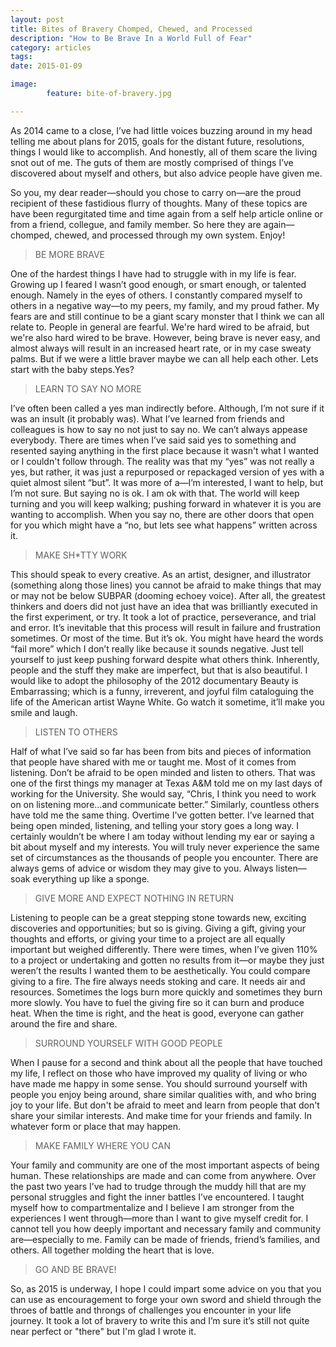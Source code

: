 ```yaml
---
layout: post
title: Bites of Bravery Chomped, Chewed, and Processed
description: "How to Be Brave In a World Full of Fear"
category: articles
tags: 
date: 2015-01-09

image: 
        feature: bite-of-bravery.jpg

---
```


As 2014 came to a close, I’ve had little voices buzzing around in my head telling me about plans for 2015, goals for the distant future, resolutions, things I would like to accomplish. And honestly, all of them scare the living snot out of me. The guts of them are mostly comprised of things I’ve discovered about myself and others, but also advice people have given me.

So you, my dear reader—should you chose to carry on—are the proud recipient of these fastidious flurry of thoughts. Many of these topics are have been regurgitated time and time again from a self help article online or from a friend, collegue, and family member. So here they are again—chomped, chewed, and processed through my own system. Enjoy!

>BE MORE BRAVE

One of the hardest things I have had to struggle with in my life is fear. Growing up I feared I wasn’t good enough, or smart enough, or talented enough. Namely in the eyes of others. I constantly compared myself to others in a negative way—to my peers, my family, and my proud father. My fears are and still continue to be a giant scary monster that I think we can all relate to. People in general are fearful. We're hard wired to be afraid, but we're also hard wired to be brave. However, being brave is never easy, and almost always will result in an increased heart rate, or in my case sweaty palms. But if we were a little braver maybe we can all help each other. Lets start with the baby steps.Yes?

>LEARN TO SAY NO MORE

I’ve often been called a yes man indirectly before. Although, I’m not sure if it was an insult (it probably was). What I’ve learned from friends and colleagues is how to say no not just to say no. We can’t always appease everybody. There are times when I’ve said said yes to something and resented saying anything in the first place because it wasn't what I wanted or I couldn't follow through. The reality was that my “yes” was not really a yes, but rather, it was just a repurposed or repackaged version of yes with a quiet almost silent “but”. It was more of a—I’m interested, I want to help, but I’m not sure. But saying no is ok. I am ok with that. The world will keep turning and you will keep walking; pushing forward in whatever it is you are wanting to accomplish. When you say no, there are other doors that open for you which might have a “no, but lets see what happens” written across it.

>MAKE SH*TTY WORK

This should speak to every creative. As an artist, designer, and illustrator (something along those lines) you cannot be afraid to make things that may or may not be below SUBPAR (dooming echoey voice). After all, the greatest thinkers and doers did not just have an idea that was brilliantly executed in the first experiment, or try. It took a lot of practice, perseverance, and trial and error. It’s inevitable that this process will result in failure and frustration sometimes. Or most of the time. But it’s ok. You might have heard the words “fail more” which I don’t really like because it sounds negative. Just tell yourself to just keep pushing forward despite what others think. Inherently, people and the stuff they make are imperfect, but that is also beautiful. I would like to adopt the philosophy of the 2012 documentary Beauty is Embarrassing; which is a funny, irreverent, and joyful film cataloguing the life of the American artist Wayne White. Go watch it sometime, it’ll make you smile and laugh.

>LISTEN TO OTHERS

Half of what I’ve said so far has been from bits and pieces of information that people have shared with me or taught me. Most of it comes from listening. Don’t be afraid to be open minded and listen to others. That was one of the first things my manager at Texas A&M told me on my last days of working for the University. She would say, “Chris, I think you need to work on on listening more...and communicate better.” Similarly, countless others have told me the same thing. Overtime I've gotten better. I’ve learned that being open minded, listening, and telling your story goes a long way. I certainly wouldn’t be where I am today without lending my ear or saying a bit about myself and my interests. You will truly never experience the same set of circumstances as the thousands of people you encounter. There are always gems of advice or wisdom they may give to you. Always listen—soak everything up like a sponge.

>GIVE MORE AND EXPECT NOTHING IN RETURN

Listening to people can be a great stepping stone towards new, exciting discoveries and opportunities; but so is giving. Giving a gift, giving your thoughts and efforts, or giving your time to a project are all equally important but weighed differently. There were times, when I’ve given 110% to a project or undertaking and gotten no results from it—or maybe they just weren’t the results I wanted them to be aesthetically. You could compare giving to a fire. The fire always needs stoking and care. It needs air and resources. Sometimes the logs burn more quickly and sometimes they burn more slowly. You have to fuel the giving fire so it can burn and produce heat. When the time is right, and the heat is good, everyone can gather around the fire and share. 

>SURROUND YOURSELF WITH GOOD PEOPLE

When I pause for a second and think about all the people that have touched my life, I reflect on those who have improved my quality of living or who have made me happy in some sense. You should surround yourself with people you enjoy being around, share similar qualities with, and who bring joy to your life. But don't be afraid to meet and learn from people that don't share your similar interests. And make time for your friends and family. In whatever form or place that may happen. 

>MAKE FAMILY WHERE YOU CAN

Your family and community are one of the most important aspects of being human. These relationships are made and can come from anywhere. Over the past two years I’ve had to trudge through the muddy hill that are my personal struggles and fight the inner battles I’ve encountered. I taught myself how to compartmentalize and I believe I am stronger from the experiences I went through—more than I want to give myself credit for. I cannot tell you how deeply important and necessary family and community are—especially to me. Family can be made of friends, friend’s families, and others. All together molding the heart that is love.

>GO AND BE BRAVE!

So, as 2015 is underway, I hope I could impart some advice on you that you can use as encouragement to forge your own sword and shield through the throes of battle and throngs of challenges you encounter in your life journey. It took a lot of bravery to write this and I’m sure it’s still not quite near perfect or "there" but I'm glad I wrote it.





